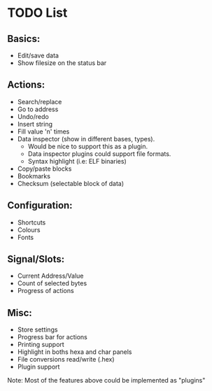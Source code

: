 TODO List
=========

Basics:
-------
- Edit/save data
- Show filesize on the status bar

Actions:
--------
- Search/replace
- Go to address
- Undo/redo
- Insert string
- Fill value 'n' times
- Data inspector (show in different bases, types).
	* Would be nice to support this as a plugin.
	* Data inspector plugins could support file formats.
	* Syntax highlight (i.e: ELF binaries)
- Copy/paste blocks
- Bookmarks
- Checksum (selectable block of data)

Configuration:
--------------
- Shortcuts
- Colours
- Fonts

Signal/Slots:
-------------
- Current Address/Value
- Count of selected bytes
- Progress of actions

Misc:
-----
- Store settings
- Progress bar for actions
- Printing support
- Highlight in boths hexa and char panels
- File conversions read/write (.hex)
- Plugin support

Note: Most of the features above could be implemented as "plugins"
